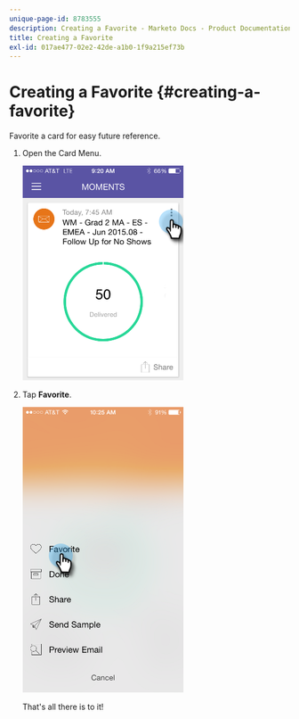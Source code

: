 ```yaml
---
unique-page-id: 8783555
description: Creating a Favorite - Marketo Docs - Product Documentation
title: Creating a Favorite
exl-id: 017ae477-02e2-42de-a1b0-1f9a215ef73b
---
```

# Creating a Favorite {#creating-a-favorite}

Favorite a card for easy future reference.

1. Open the Card Menu.

   ![](assets/image2015-7-14-16-3a28-3a54.png)

1. Tap **Favorite**.

   ![](assets/image2015-7-14-16-3a36-3a22.png)

   That's all there is to it!
